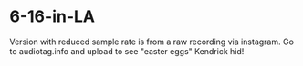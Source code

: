 # 6-16-in-LA

Version with reduced sample rate is from a raw recording via instagram. Go to audiotag.info and upload to see "easter eggs" Kendrick hid!
